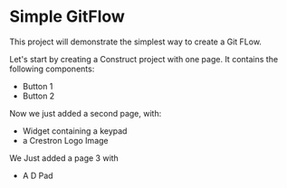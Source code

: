 # Simple GitFlow 

This project will demonstrate the simplest way to create a Git FLow.

Let's start by creating a Construct project with one page. It contains the following components:
* Button 1
* Button 2

Now we just added a second page, with:
* Widget containing a keypad
* a Crestron Logo Image

We Just added a page 3 with
* A D Pad